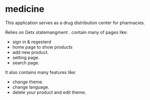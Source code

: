 # medicine  



This application serves as a drug distribution center for pharmacies.   


Relies on Getx statemangment .
contain many of pages like:
   - sign in & regesterd
   - home page to show products
   - add new product.
   - setting page.
   - search page.   

It also contains many features like:
   - change theme.
   - change language.
   - delete your product and edit theme.

